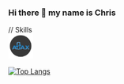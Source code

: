 ### Hi there 👋 my name is Chris

// Skills <br />
<code><img height="50" src="https://github.com/ckp7blessed/portfolio/blob/master/src/assets/ajax.png"></code>

[![Top Langs](https://github-readme-stats.vercel.app/api/top-langs/?username=ckp7blessed&layout=compact&hide=procfile)](https://github.com/ckp7blessed/github-readme-stats)


<!--
**ckp7blessed/ckp7blessed** is a ✨ _special_ ✨ repository because its `README.md` (this file) appears on your GitHub profile.

Here are some ideas to get you started:

- 🔭 I’m currently working on ...
- 🌱 I’m currently learning ...
- 👯 I’m looking to collaborate on ...
- 🤔 I’m looking for help with ...
- 💬 Ask me about ...
- 📫 How to reach me: ...
- 😄 Pronouns: ...
- ⚡ Fun fact: ...
-->
